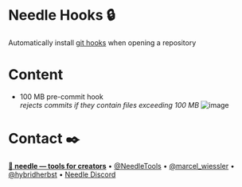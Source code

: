 # Needle Hooks 🔒

Automatically install [git hooks](https://git-scm.com/book/en/v2/Customizing-Git-Git-Hooks) when opening a repository

# Content

- 100 MB pre-commit hook  
  *rejects commits if they contain files exceeding 100 MB*
  ![image](https://user-images.githubusercontent.com/5083203/193445706-f7ad0175-c920-4f18-a5b2-0ac7062ffa68.png)

# Contact ✒️
<b>[🌵 needle — tools for creators](https://needle.tools)</b> • 
[@NeedleTools](https://twitter.com/NeedleTools) • 
[@marcel_wiessler](https://twitter.com/marcel_wiessler) • 
[@hybridherbst](https://twitter.com/hybridherbst) • 
[Needle Discord](https://discord.needle.tools)  
